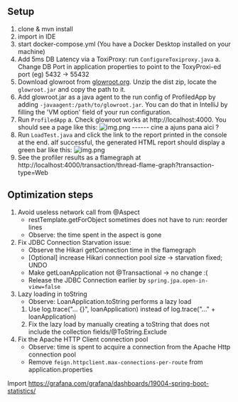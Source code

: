
## Setup

1. clone & mvn install
2. import in IDE
3. start docker-compose.yml (You have a Docker Desktop installed on your machine)
4. Add 5ms DB Latency via a ToxiProxy: run `ConfigureToxiproxy.java`
   a. Change DB Port in application properties to point to the ToxyProxi-ed port (eg) 5432 -> 55432
5. Download glowroot from [glowroot.org](https://glowroot.org/). Unzip the dist zip, locate the `glowroot.jar` and copy the path to it.
6. Add glowroot.jar as a java agent to the run config of ProfiledApp by adding `-javaagent:/path/to/glowroot.jar`.
   You can do that in IntelliJ by filling the 'VM option' field of your run configuration.
7. Run `ProfiledApp` 
   a. Check glowroot works at http://localhost:4000. You should see a page like this:
   ![img.png](art/glowroot.png)
------ cine a ajuns pana aici ?
8. Run `LoadTest.java` and click the link to the report printed in the console at the end. 
   aIf successful, the generated HTML report should display a green bar like this:
   ![img.png](art/gatling.png)
9. See the profiler results as a flamegraph at http://localhost:4000/transaction/thread-flame-graph?transaction-type=Web






## Optimization steps
1. Avoid useless network call from @Aspect
   - restTemplate.getForObject sometimes does not have to run: reorder lines
   - Observe: the time spent in the aspect is gone
2. Fix JDBC Connection Starvation issue:
   - Observe the Hikari getConnection time in the flamegraph
   - [Optional] increase Hikari connection pool size -> starvation fixed; UNDO
   - Make getLoanApplication not @Transactional -> no change :( 
   - Release the JDBC Connection earlier by `spring.jpa.open-in-view=false`
3. Lazy loading in toString
   - Observe: LoanApplication.toString performs a lazy load
   1) Use log.trace("... {}", loanApplication) instead of log.trace("..." + loanApplication)
   2) Fix the lazy load by manually creating a toString that does not include the collection fields/@ToString.Exclude
4. Fix the Apache HTTP Client connection pool
   - Observe: time is spent to acquire a connection from the Apache Http connection pool
   - Remove `feign.httpclient.max-connections-per-route` from application.properties



Import https://grafana.com/grafana/dashboards/19004-spring-boot-statistics/